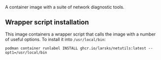 A container image with a suite of network diagnostic tools.

## Wrapper script installation

This image containers a wrapper script that calls the image with a number of useful options. To install it into `/usr/local/bin`:

```
podman container runlabel INSTALL ghcr.io/larsks/netutils:latest --opt1=/usr/local/bin
```
